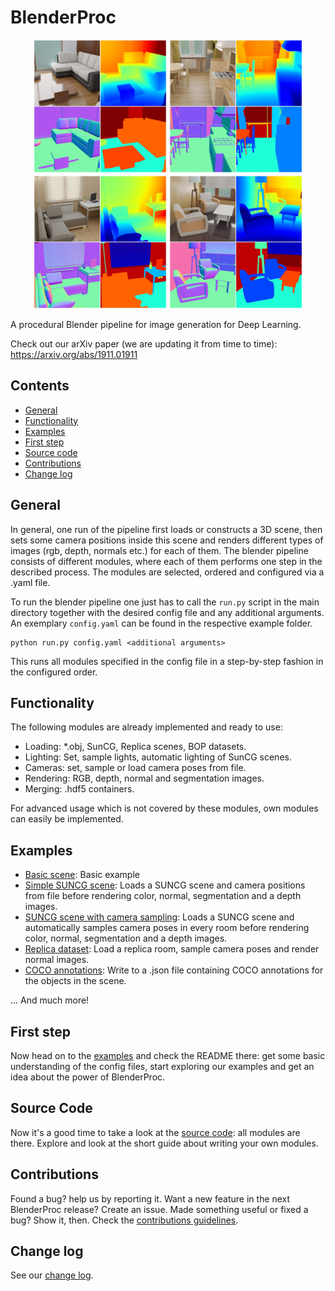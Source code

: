 # BlenderProc

<p align="center">
<img src="readme.jpg" alt="Front readme image" width=430>
</p>

A procedural Blender pipeline for image generation for Deep Learning.

Check out our arXiv paper (we are updating it from time to time): https://arxiv.org/abs/1911.01911

## Contents

* [General](#general)
* [Functionality](#functionality)
* [Examples](#examples)
* [First step](#first-step)
* [Source code](#source-code)
* [Contributions](#contributions)
* [Change log](#change-log)

## General

In general, one run of the pipeline first loads or constructs a 3D scene, then sets some camera positions inside this scene and renders different types of images (rgb, depth, normals etc.) for each of them.
The blender pipeline consists of different modules, where each of them performs one step in the described process.
The modules are selected, ordered and configured via a .yaml file.
 
To run the blender pipeline one just has to call the `run.py` script in the main directory together with the desired config file and any additional arguments.
An exemplary `config.yaml` can be found in the respective example folder.
```
python run.py config.yaml <additional arguments>
```

This runs all modules specified in the config file in a step-by-step fashion in the configured order.

## Functionality

The following modules are already implemented and ready to use:

* Loading: *.obj, SunCG, Replica scenes, BOP datasets.
* Lighting: Set, sample lights, automatic lighting of SunCG scenes.
* Cameras: set, sample or load camera poses from file.
* Rendering: RGB, depth, normal and segmentation images.
* Merging: .hdf5 containers.

For advanced usage which is not covered by these modules, own modules can easily be implemented.

## Examples

* [Basic scene](examples/basic/): Basic example 
* [Simple SUNCG scene](examples/suncg_basic/): Loads a SUNCG scene and camera positions from file before rendering color, normal, segmentation and a depth images.
* [SUNCG scene with camera sampling](examples/suncg_with_cam_sampling/): Loads a SUNCG scene and automatically samples camera poses in every room before rendering color, normal, segmentation and a depth images.
* [Replica dataset](examples/replica_dataset): Load a replica room, sample camera poses and render normal images.
* [COCO annotations](examples/coco_annotations): Write to a .json file containing COCO annotations for the objects in the scene.

... And much more!

## First step

Now head on to the [examples](examples) and check the README there: get some basic understanding of the config files, start exploring our examples and get an idea about the power of BlenderProc.

## Source Code

Now it's a good time to take a look at the [source code](src): all modules are there. Explore and look at the short guide about writing your own modules.

## Contributions

Found a bug? help us by reporting it. Want a new feature in the next BlenderProc release? Create an issue. Made something useful or fixed a bug? Show it, then. Check the [contributions guidelines](CONTRIBUTING.md).

## Change log

See our [change log](change_log.md). 
